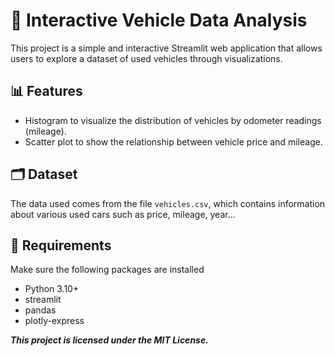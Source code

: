 # 🚗 Interactive Vehicle Data Analysis

This project is a simple and interactive Streamlit web application that allows users to explore a dataset of used vehicles through visualizations.

## 📊 Features

- Histogram to visualize the distribution of vehicles by odometer readings (mileage).
- Scatter plot to show the relationship between vehicle price and mileage.

## 🗂️ Dataset

The data used comes from the file `vehicles.csv`, which contains information about various used cars such as price, mileage, year...

## 🧾 Requirements

Make sure the following packages are installed
-  Python 3.10+
-  streamlit
-  pandas
-  plotly-express



***This project is licensed under the MIT License.***